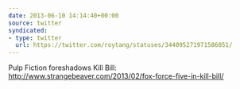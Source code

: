 ```yaml
---
date: 2013-06-10 14:14:40+00:00
source: twitter
syndicated:
- type: twitter
  url: https://twitter.com/roytang/statuses/344095271971586051/
---
```


Pulp Fiction foreshadows Kill Bill: http://www.strangebeaver.com/2013/02/fox-force-five-in-kill-bill/